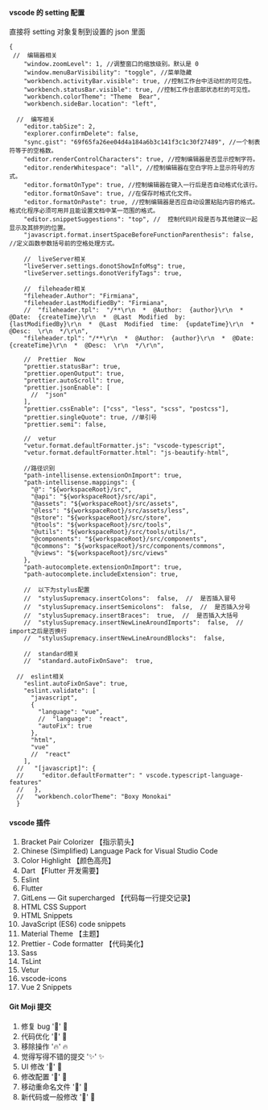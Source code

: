 #### vscode 的 setting 配置
直接将 setting 对象复制到设置的 json 里面
```
{
 //  编辑器相关
    "window.zoomLevel": 1, //调整窗口的缩放级别。默认是 0
    "window.menuBarVisibility": "toggle", //菜单隐藏
    "workbench.activityBar.visible": true, //控制工作台中活动栏的可见性。
    "workbench.statusBar.visible": true, //控制工作台底部状态栏的可见性。
    "workbench.colorTheme": "Theme  Bear",
    "workbench.sideBar.location": "left",
  
  //  编写相关
    "editor.tabSize": 2,
    "explorer.confirmDelete": false,
    "sync.gist": "69f65fa26ee04d4a184a6b3c141f3c1c30f27489", //一个制表符等于的空格数。
    "editor.renderControlCharacters": true, //控制编辑器是否显示控制字符。
    "editor.renderWhitespace": "all", //控制编辑器在空白字符上显示符号的方式。
    "editor.formatOnType": true, //控制编辑器在键入一行后是否自动格式化该行。
    "editor.formatOnSave": true, //在保存时格式化文件。
    "editor.formatOnPaste": true, //控制编辑器是否应自动设置粘贴内容的格式。格式化程序必须可用并且能设置文档中某一范围的格式。
    "editor.snippetSuggestions": "top", //  控制代码片段是否与其他建议一起显示及其排列的位置。
    "javascript.format.insertSpaceBeforeFunctionParenthesis": false, //定义函数参数括号前的空格处理方式。
  
    //  liveServer相关
    "liveServer.settings.donotShowInfoMsg": true,
    "liveServer.settings.donotVerifyTags": true,
  
    //  fileheader相关
    "fileheader.Author": "Firmiana",
    "fileheader.LastModifiedBy": "Firmiana",
    //  "fileheader.tpl":  "/**\r\n  *  @Author:  {author}\r\n  *  @Date:  {createTime}\r\n  *  @Last  Modified  by:  {lastModifiedBy}\r\n  *  @Last  Modified  time:  {updateTime}\r\n  *  @Desc:  \r\n  */\r\n",
    "fileheader.tpl": "/**\r\n  *  @Author:  {author}\r\n  *  @Date:  {createTime}\r\n  *  @Desc:  \r\n  */\r\n",
  
    //  Prettier  Now
    "prettier.statusBar": true,
    "prettier.openOutput": true,
    "prettier.autoScroll": true,
    "prettier.jsonEnable": [
      //  "json"
    ],
    "prettier.cssEnable": ["css", "less", "scss", "postcss"],
    "prettier.singleQuote": true, //单引号
    "prettier.semi": false,
  
    //  vetur
    "vetur.format.defaultFormatter.js": "vscode-typescript",
    "vetur.format.defaultFormatter.html": "js-beautify-html",
  
    //路径识别
    "path-intellisense.extensionOnImport": true,
    "path-intellisense.mappings": {
      "@": "${workspaceRoot}/src",
      "@api": "${workspaceRoot}/src/api",
      "@assets": "${workspaceRoot}/src/assets",
      "@less": "${workspaceRoot}/src/assets/less",
      "@store": "${workspaceRoot}/src/store",
      "@tools": "${workspaceRoot}/src/tools",
      "@utils": "${workspaceRoot}/src/tools/utils/",
      "@components": "${workspaceRoot}/src/components",
      "@commons": "${workspaceRoot}/src/components/commons",
      "@views": "${workspaceRoot}/src/views"
    },
    "path-autocomplete.extensionOnImport": true,
    "path-autocomplete.includeExtension": true,
  
    //  以下为stylus配置
    //  "stylusSupremacy.insertColons":  false,  //  是否插入冒号
    //  "stylusSupremacy.insertSemicolons":  false,  //  是否插入分号
    //  "stylusSupremacy.insertBraces":  true,  //  是否插入大括号
    //  "stylusSupremacy.insertNewLineAroundImports":  false,  //  import之后是否换行
    //  "stylusSupremacy.insertNewLineAroundBlocks":  false,
  
    //  standard相关
    //  "standard.autoFixOnSave":  true,
  
  //  eslint相关
    "eslint.autoFixOnSave": true,
    "eslint.validate": [
      "javascript",
      {
        "language": "vue",
        //  "language":  "react",
        "autoFix": true
      },
      "html",
      "vue"
      //  "react"
    ],
  //   "[javascript]": {
  //     "editor.defaultFormatter": " vscode.typescript-language-features"
  //   },
  //   "workbench.colorTheme": "Boxy Monokai"
  }
  ```
  #### vscode 插件
  1. Bracket Pair Colorizer 【指示箭头】
  2. Chinese (Simplified) Language Pack for Visual Studio Code
  3. Color Highlight 【颜色高亮】
  4. Dart 【Flutter 开发需要】
  5. Eslint
  6. Flutter
  7. GitLens — Git supercharged 【代码每一行提交记录】
  8. HTML CSS Support
  9. HTML Snippets
  10. JavaScript (ES6) code snippets
  11. Material Theme 【主题】
  12. Prettier - Code formatter 【代码美化】
  13. Sass
  14. TsLint
  15. Vetur
  16. vscode-icons
  17. Vue 2 Snippets


#### Git Moji 提交
1. 修复 bug ':bug:' :bug:
2. 代码优化 ':art:' :art:
3. 移除操作 ':fire:' :fire:
4. 觉得写得不错的提交 ':sparkles:' :sparkles:
5. UI 修改 ':lipstick:' :lipstick:
6. 修改配置 ':wrench:' :wrench:
7. 移动重命名文件 ':truck:' :truck:
8. 新代码或一般修改 ':pencil:' :pencil:






